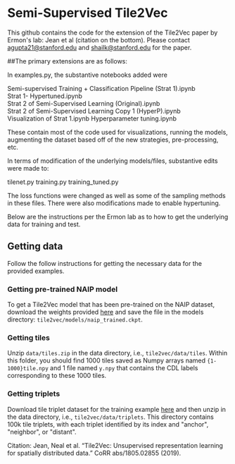 # Semi-Supervised Tile2Vec
This github contains the code for the extension of the Tile2Vec paper by Ermon's lab: Jean et al (citation on the bottom). 
Please contact agupta21@stanford.edu and shailk@stanford.edu for the paper.

##The primary extensions are as follows:

In examples.py, the substantive notebooks added were 

Semi-supervised Training + Classification Pipeline (Strat 1).ipynb	
Strat 1- Hypertuned.ipynb	
Strat 2 of Semi-Supervised Learning (Original).ipynb	
Strat 2 of Semi-Supervised Learning Copy 1 (HyperP).ipynb	
Visualization of Strat 1.ipynb
Hyperparameter tuning.ipynb

These contain most of the code used for visualizations, running the models, augmenting the dataset based off of the new strategies, pre-processing, etc.

In terms of modification of the underlying models/files, substantive edits were made to:

tilenet.py
training.py
training_tuned.py

The loss functions were changed as well as some of the sampling methods in these files. There were also modifications made to enable hypertuning.



Below are the instructions per the Ermon lab as to how to get the underlying data for training and test.
## Getting data

Follow the follow instructions for getting the necessary data for the provided examples.

### Getting pre-trained NAIP model

To get a Tile2Vec model that has been pre-trained on the NAIP dataset, download the weights provided [here](https://www.dropbox.com/s/bvzriiqlcof5lol/naip_trained.ckpt?dl=0) and save the file in the models directory: `tile2vec/models/naip_trained.ckpt`.

### Getting tiles
Unzip `data/tiles.zip` in the data directory, i.e., `tile2vec/data/tiles`. Within this folder, you should find 1000 tiles saved as Numpy arrays named `{1-1000}tile.npy` and 1 file named `y.npy` that contains the CDL labels corresponding to these 1000 tiles. 

### Getting triplets
Download tile triplet dataset for the training example [here](https://www.dropbox.com/s/afw3cbvo7sjerru/triplets.zip?dl=0) and then unzip in the data directory, i.e., `tile2vec/data/triplets`. This directory contains 100k tile triplets, with each triplet identified by its index and "anchor", "neighbor", or "distant".

Citation:
Jean, Neal et al. “Tile2Vec: Unsupervised representation learning for spatially distributed data.” CoRR abs/1805.02855 (2019).
